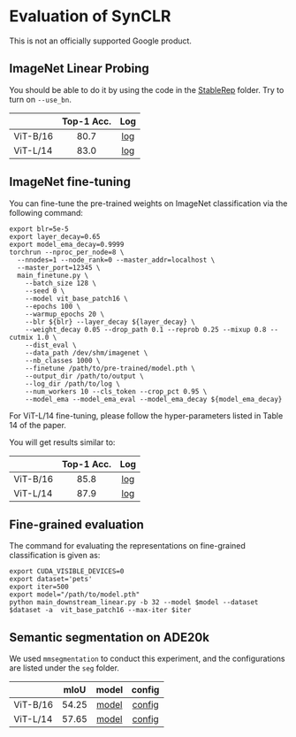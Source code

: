 # Evaluation of SynCLR

This is not an officially supported Google product.

## ImageNet Linear Probing

You should be able to do it by using the code in the [StableRep](../../StableRep) folder. Try to turn on `--use_bn`. 

|          | Top-1 Acc. |               Log                | 
|----------|:----------:|:--------------------------------:|
| ViT-B/16 |    80.7    | [log](logs/vit_b_linear_log.txt) |
| ViT-L/14 |    83.0    | [log](logs/vit_l_linear_log.txt) |

## ImageNet fine-tuning

You can fine-tune the pre-trained weights on ImageNet classification via the following command:

```commandline
export blr=5e-5
export layer_decay=0.65
export model_ema_decay=0.9999
torchrun --nproc_per_node=8 \
  --nnodes=1 --node_rank=0 --master_addr=localhost \
  --master_port=12345 \
  main_finetune.py \
    --batch_size 128 \
    --seed 0 \
    --model vit_base_patch16 \
    --epochs 100 \
    --warmup_epochs 20 \
    --blr ${blr} --layer_decay ${layer_decay} \
    --weight_decay 0.05 --drop_path 0.1 --reprob 0.25 --mixup 0.8 --cutmix 1.0 \
    --dist_eval \
    --data_path /dev/shm/imagenet \
    --nb_classes 1000 \
    --finetune /path/to/pre-trained/model.pth \
    --output_dir /path/to/output \
    --log_dir /path/to/log \
    --num_workers 10 --cls_token --crop_pct 0.95 \
    --model_ema --model_ema_eval --model_ema_decay ${model_ema_decay}
```

For ViT-L/14 fine-tuning, please follow the hyper-parameters listed in Table 14 of the paper.

You will get results similar to:

|          | Top-1 Acc. |                Log                 | 
|----------|:----------:|:----------------------------------:|
| ViT-B/16 |    85.8    | [log](logs/vit_b_imagenet_log.txt) |
| ViT-L/14 |    87.9    | [log](logs/vit_l_imagenet_log.txt) |


## Fine-grained evaluation

The command for evaluating the representations on fine-grained classification is given as:
```commandline
export CUDA_VISIBLE_DEVICES=0
export dataset='pets'
export iter=500
export model="/path/to/model.pth"
python main_downstream_linear.py -b 32 --model $model --dataset $dataset -a  vit_base_patch16 --max-iter $iter
```

## Semantic segmentation on ADE20k

We used `mmsegmentation` to conduct this experiment, and the configurations are listed under the `seg` folder.

|          | mIoU  |                                                             model                                                             |                                                          config                                                           | 
|----------|:-----:|:-----------------------------------------------------------------------------------------------------------------------------:|:-------------------------------------------------------------------------------------------------------------------------:|
| ViT-B/16 | 54.25 |       [model](https://www.dropbox.com/scl/fi/p0i594hzyg7ihumjoh41r/iter_48000.pth?rlkey=jmdv0z1ka8w4gt3gu3few69i1&dl=0)       |  [config](https://www.dropbox.com/scl/fi/uhf2zifh8mmkzh2rep0mu/mae-finetune-60k.py?rlkey=cyxgcw4wvnmxcy890drddaqop&dl=0)  |
| ViT-L/14 | 57.65 |      [model](https://www.dropbox.com/scl/fi/xzj13nfhmjigekh0cqyy1/iter_140000.pth?rlkey=6rxu2vtjfpgy64qo8qvwyhp8m&dl=0)       | [config](https://www.dropbox.com/scl/fi/f7n35nxv32tbjv9p0j1u5/mae-finetune-large.py?rlkey=lk72he5016x06ryhrsgcxikk0&dl=0) |